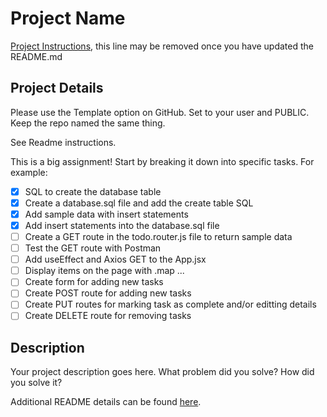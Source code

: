 # Project Name

[Project Instructions](./INSTRUCTIONS.md), this line may be removed once you have updated the README.md

## Project Details
Please use the Template option on GitHub. Set to your user and PUBLIC. Keep the repo named the same thing.

See Readme instructions.

This is a big assignment! Start by breaking it down into specific tasks. For example:
- [x] SQL to create the database table
- [x] Create a database.sql file and add the create table SQL
- [x] Add sample data with insert statements
- [x] Add insert statements into the database.sql file
- [ ] Create a GET route in the todo.router.js file to return sample data
- [ ] Test the GET route with Postman
- [ ] Add useEffect and Axios GET to the App.jsx
- [ ] Display items on the page with .map ...
- [ ] Create form for adding new tasks
- [ ] Create POST route for adding new tasks 
- [ ] Create PUT routes for marking task as complete and/or editting details
- [ ] Create DELETE route for removing tasks

## Description

Your project description goes here. What problem did you solve? How did you solve it?

Additional README details can be found [here](https://github.com/PrimeAcademy/readme-template/blob/master/README.md).

